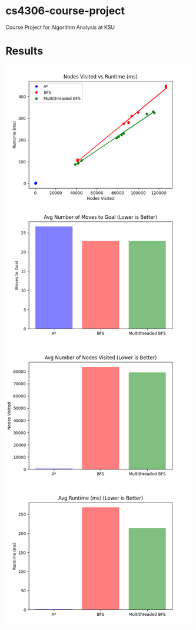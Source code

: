 # cs4306-course-project
Course Project for Algorithm Analysis at KSU

# Results
![Nodes Visited vs Runtime (ms)](/assets/nodes-visited-vs-runtime.png)
![Avg Moves to Goal](/assets/avg-moves-to-goal.png)
![Avg Nodes Visited](/assets/avg-num-nodes-visited.png)
![Avg Runtime (ms)](/assets/avg-runtime-ms.png)